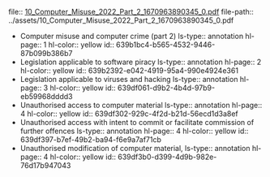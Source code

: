 file:: [10_Computer_Misuse_2022_Part_2_1670963890345_0.pdf](../assets/10_Computer_Misuse_2022_Part_2_1670963890345_0.pdf)
file-path:: ../assets/10_Computer_Misuse_2022_Part_2_1670963890345_0.pdf

- Computer misuse and computer crime (part 2)
  ls-type:: annotation
  hl-page:: 1
  hl-color:: yellow
  id:: 639b1bc4-b565-4532-9446-87b099b386b7
- Legislation applicable to software piracy
  ls-type:: annotation
  hl-page:: 2
  hl-color:: yellow
  id:: 639b2392-e042-4919-95a4-990e4924e361
- Legislation applicable to viruses and hacking
  ls-type:: annotation
  hl-page:: 3
  hl-color:: yellow
  id:: 639df061-d9b2-4b4d-97b9-eb59968dddd3
- Unauthorised access to computer material
  ls-type:: annotation
  hl-page:: 4
  hl-color:: yellow
  id:: 639df302-929c-4f2d-b21d-56ecd1d3a8ef
- Unauthorised access with intent to commit or facilitate commission of further offences
  ls-type:: annotation
  hl-page:: 4
  hl-color:: yellow
  id:: 639df397-b7ef-49b2-ba94-f6e9a7af71cb
- Unauthorised modification of computer material,
  ls-type:: annotation
  hl-page:: 4
  hl-color:: yellow
  id:: 639df3b0-d399-4d9b-982e-76d17b947043